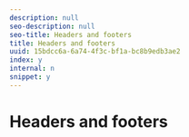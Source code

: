 ```yaml
---
description: null
seo-description: null
seo-title: Headers and footers
title: Headers and footers
uuid: 15bdcc6a-6a74-4f3c-bf1a-bc8b9edb3ae2
index: y
internal: n
snippet: y
---
```


# Headers and footers


